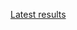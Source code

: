 [Latest results](http://deepdive1.chtc.wisc.edu/runs/stromatolites_e3cbc3f8078aa6e2a6218f3827d5e215bb95569e_09h08_02Jun16.zip)
